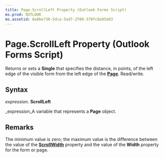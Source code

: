 ```yaml
---
title: Page.ScrollLeft Property (Outlook Forms Script)
ms.prod: OUTLOOK
ms.assetid: 8a8be730-5dca-5ad7-2f08-370fc0a95dd3
---
```



# Page.ScrollLeft Property (Outlook Forms Script)

Returns or sets a  **Single** that specifies the distance, in points, of the left edge of the visible form from the left edge of the **[Page](page-object-outlook-forms-script.md)**. Read/write.


## Syntax

 _expression_. **ScrollLeft**

 _expression_A variable that represents a  **Page** object.


## Remarks

The minimum value is zero; the maximum value is the difference between the value of the  **[ScrollWidth](page-scrollwidth-property-outlook-forms-script.md)** property and the value of the **Width** property for the form or page.


